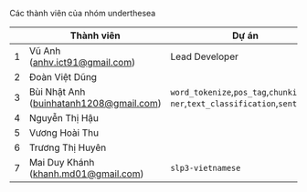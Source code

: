 Các thành viên của nhóm underthesea

|   | Thành viên                                     | Dự án                                                 |
|---|------------------------------------------------|-------------------------------------------------------|
| 1 | Vũ Anh<br> (anhv.ict91@gmail.com)              | Lead Developer                                        |
| 2 | Đoàn Việt Dũng                                 |                                          |
| 3 | Bùi Nhật Anh<br> (buinhatanh1208@gmail.com)    | `word_tokenize`,`pos_tag`,`chunking`<br>`ner`,`text_classification`,`sentiment` |
| 4 | Nguyễn Thị Hậu                                 |                                     |
| 5 | Vương Hoài Thu                                 |                         |
| 6 | Trương Thị Huyên                               |                                               |
| 7 | Mai Duy Khánh <br> (khanh.md01@gmail.com)      | `slp3-vietnamese`                   |
